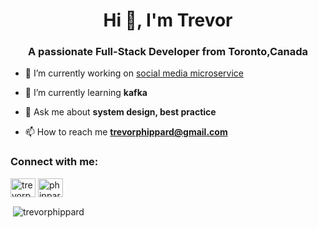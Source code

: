 <h1 align="center">Hi 👋, I'm Trevor</h1>
<h3 align="center">A passionate Full-Stack Developer from Toronto,Canada</h3>

- 🔭 I’m currently working on [social media microservice](https://github.com/TrevorPhippard/social_media_microservice)

- 🌱 I’m currently learning **kafka**

- 💬 Ask me about **system design, best practice**

- 📫 How to reach me **trevorphippard@gmail.com**

<h3 align="left">Connect with me:</h3>
<p align="left">
<a href="https://linkedin.com/in/trevorphippard" target="blank"><img align="center" src="https://raw.githubusercontent.com/rahuldkjain/github-profile-readme-generator/master/src/images/icons/Social/linked-in-alt.svg" alt="trevorphippard" height="30" width="40" /></a>
<a href="https://www.behance.net/phippard" target="blank"><img align="center" src="https://raw.githubusercontent.com/rahuldkjain/github-profile-readme-generator/master/src/images/icons/Social/behance.svg" alt="phippard" height="30" width="40" /></a>
</p>
<p>&nbsp;<img align="center" src="https://github-readme-stats.vercel.app/api?username=trevorphippard&show_icons=true&locale=en" alt="trevorphippard" /></p>

